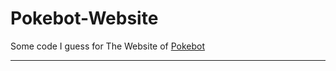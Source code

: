 # Pokebot-Website

Some code I guess for The Website of <a href="https://github.com/Wonder-Toast/Pokebot">Pokebot</a>

---

<!-- <strong><b>Build Setup</b></strong>

<!-- <i>Coming soon...</i>

<!-- <break></break> -->

<!-- <a href="https://discordbots.org/bot/330488924449275916">
  <img src="https://discordbots.org/api/widget/330488924449275916.png" alt="Discord Bots" />
</a> -->
